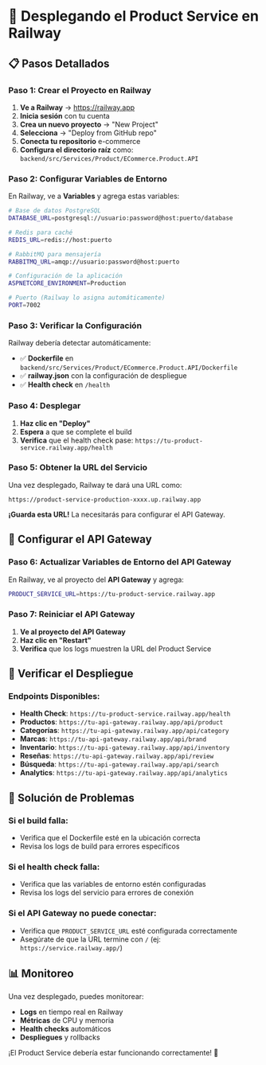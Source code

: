 # 🚀 Desplegando el Product Service en Railway

## 📋 Pasos Detallados

### **Paso 1: Crear el Proyecto en Railway**

1. **Ve a Railway** → https://railway.app
2. **Inicia sesión** con tu cuenta
3. **Crea un nuevo proyecto** → "New Project"
4. **Selecciona** → "Deploy from GitHub repo"
5. **Conecta tu repositorio** e-commerce
6. **Configura el directorio raíz** como: `backend/src/Services/Product/ECommerce.Product.API`

### **Paso 2: Configurar Variables de Entorno**

En Railway, ve a **Variables** y agrega estas variables:

```bash
# Base de datos PostgreSQL
DATABASE_URL=postgresql://usuario:password@host:puerto/database

# Redis para caché
REDIS_URL=redis://host:puerto

# RabbitMQ para mensajería
RABBITMQ_URL=amqp://usuario:password@host:puerto

# Configuración de la aplicación
ASPNETCORE_ENVIRONMENT=Production

# Puerto (Railway lo asigna automáticamente)
PORT=7002
```

### **Paso 3: Verificar la Configuración**

Railway debería detectar automáticamente:
- ✅ **Dockerfile** en `backend/src/Services/Product/ECommerce.Product.API/Dockerfile`
- ✅ **railway.json** con la configuración de despliegue
- ✅ **Health check** en `/health`

### **Paso 4: Desplegar**

1. **Haz clic en "Deploy"**
2. **Espera** a que se complete el build
3. **Verifica** que el health check pase: `https://tu-product-service.railway.app/health`

### **Paso 5: Obtener la URL del Servicio**

Una vez desplegado, Railway te dará una URL como:
```
https://product-service-production-xxxx.up.railway.app
```

**¡Guarda esta URL!** La necesitarás para configurar el API Gateway.

## 🔧 Configurar el API Gateway

### **Paso 6: Actualizar Variables de Entorno del API Gateway**

En Railway, ve al proyecto del **API Gateway** y agrega:

```bash
PRODUCT_SERVICE_URL=https://tu-product-service.railway.app
```

### **Paso 7: Reiniciar el API Gateway**

1. **Ve al proyecto del API Gateway**
2. **Haz clic en "Restart"**
3. **Verifica** que los logs muestren la URL del Product Service

## 🧪 Verificar el Despliegue

### **Endpoints Disponibles:**

- **Health Check**: `https://tu-product-service.railway.app/health`
- **Productos**: `https://tu-api-gateway.railway.app/api/product`
- **Categorías**: `https://tu-api-gateway.railway.app/api/category`
- **Marcas**: `https://tu-api-gateway.railway.app/api/brand`
- **Inventario**: `https://tu-api-gateway.railway.app/api/inventory`
- **Reseñas**: `https://tu-api-gateway.railway.app/api/review`
- **Búsqueda**: `https://tu-api-gateway.railway.app/api/search`
- **Analytics**: `https://tu-api-gateway.railway.app/api/analytics`

## 🚨 Solución de Problemas

### **Si el build falla:**
- Verifica que el Dockerfile esté en la ubicación correcta
- Revisa los logs de build para errores específicos

### **Si el health check falla:**
- Verifica que las variables de entorno estén configuradas
- Revisa los logs del servicio para errores de conexión

### **Si el API Gateway no puede conectar:**
- Verifica que `PRODUCT_SERVICE_URL` esté configurada correctamente
- Asegúrate de que la URL termine con `/` (ej: `https://service.railway.app/`)

## 📊 Monitoreo

Una vez desplegado, puedes monitorear:
- **Logs** en tiempo real en Railway
- **Métricas** de CPU y memoria
- **Health checks** automáticos
- **Despliegues** y rollbacks

¡El Product Service debería estar funcionando correctamente! 🎉
